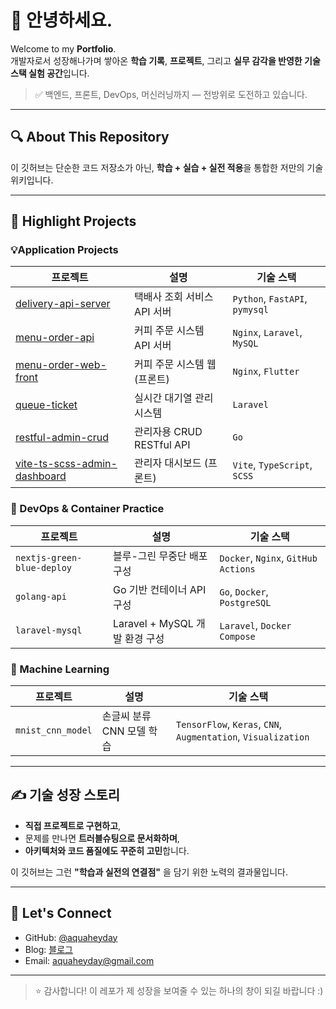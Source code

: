 # 👋 안녕하세요.

Welcome to my **Portfolio**.  
 개발자로서 성장해나가며 쌓아온 **학습 기록**, **프로젝트**, 그리고 **실무 감각을 반영한 기술 스택 실험 공간**입니다.

> ✅ 백엔드, 프론트, DevOps, 머신러닝까지 — 전방위로 도전하고 있습니다.

---

## 🔍 About This Repository

이 깃허브는 단순한 코드 저장소가 아닌, **학습 + 실습 + 실전 적용**을 통합한 저만의 기술 위키입니다.

---

## 🚀 Highlight Projects

### 💡Application Projects

| 프로젝트 | 설명 | 기술 스택 |
|----------|------|-----------|
| [delivery-api-server]([https://github.com/aquaheyday/study-log/projects/application/delivery-api-server](https://github.com/aquaheyday/study-log/tree/main/projects/application/delivery-api-server)) | 택배사 조회 서비스 API 서버 | `Python`, `FastAPI`, `pymysql` |
| [menu-order-api](./application/menu-order-api) | 커피 주문 시스템 API 서버 | `Nginx`, `Laravel`, `MySQL` |
| [menu-order-web-front](./application/menu-order-web-front) | 커피 주문 시스템 웹 (프론트) | `Nginx`, `Flutter` |
| [queue-ticket](./application/queue-ticket) | 실시간 대기열 관리 시스템 | `Laravel` | 
| [restful-admin-crud](./application/restful-admin-crud) | 관리자용 CRUD RESTful API | `Go` |
| [vite-ts-scss-admin-dashboard](./application/vite-ts-scss-admin-dashboard) | 관리자 대시보드 (프론트) | `Vite`, `TypeScript`, `SCSS` | 

### 🐳 DevOps & Container Practice

| 프로젝트 | 설명 | 기술 스택 |
|----------|------|-----------|
| `nextjs-green-blue-deploy` | 블루-그린 무중단 배포 구성 | `Docker`, `Nginx`, `GitHub Actions` |
| `golang-api` | Go 기반 컨테이너 API 구성 | `Go`, `Docker`, `PostgreSQL` |
| `laravel-mysql` | Laravel + MySQL 개발 환경 구성 | `Laravel`, `Docker Compose` |

### 🤖 Machine Learning

| 프로젝트 | 설명 | 기술 스택 |
|----------|------|-----------|
| `mnist_cnn_model` | 손글씨 분류 CNN 모델 학습 | `TensorFlow`, `Keras`, `CNN`, `Augmentation`, `Visualization` |

---

## ✍ 기술 성장 스토리

- **직접 프로젝트로 구현하고**,  
- 문제를 만나면 **트러블슈팅으로 문서화하며**,  
- **아키텍처와 코드 품질에도 꾸준히 고민**합니다.

이 깃허브는 그런 **"학습과 실전의 연결점"** 을 담기 위한 노력의 결과물입니다.

---

## 🔗 Let's Connect

- GitHub: [@aquaheyday](https://github.com/aquaheyday)
- Blog: [블로그](https://aquaheyday.tistory.com)
- Email: aquaheyday@gmail.com

---

> ⭐️ 감사합니다! 이 레포가 제 성장을 보여줄 수 있는 하나의 창이 되길 바랍니다 :)
